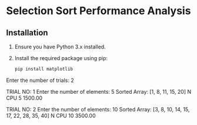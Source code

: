 # Selection Sort Performance Analysis

## Installation

1. Ensure you have Python 3.x installed.
2. Install the required package using pip:

   ```bash
   pip install matplotlib

Enter the number of trials: 2

TRIAL NO: 1
Enter the number of elements: 5
Sorted Array:
[1, 8, 11, 15, 20]
N   CPU
5  1500.00

TRIAL NO: 2
Enter the number of elements: 10
Sorted Array:
[3, 8, 10, 14, 15, 17, 22, 28, 35, 40]
N   CPU
10  3500.00
